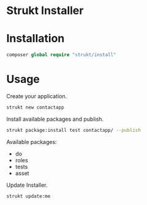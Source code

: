 Strukt Installer
===

# Installation

```php
composer global require "strukt/install"
```

# Usage

Create your application.

```sh
strukt new contactapp
```

Install available packages and publish.

```sh
strukt package:install test contactapp/ --publish
```

Available packages:

- do
- roles
- tests
- asset

Update Installer.

```sh
strukt update:me
```

